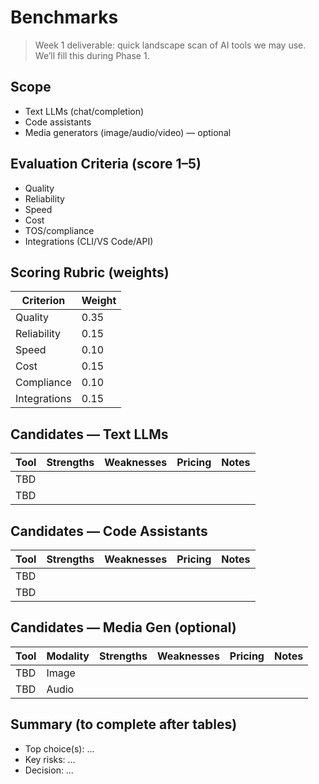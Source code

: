 # Benchmarks

> Week 1 deliverable: quick landscape scan of AI tools we may use. We’ll fill this during Phase 1.

## Scope
- Text LLMs (chat/completion)
- Code assistants
- Media generators (image/audio/video) — optional

## Evaluation Criteria (score 1–5)
- Quality
- Reliability
- Speed
- Cost
- TOS/compliance
- Integrations (CLI/VS Code/API)

## Scoring Rubric (weights)
| Criterion     | Weight |
|---------------|--------|
| Quality       | 0.35   |
| Reliability   | 0.15   |
| Speed         | 0.10   |
| Cost          | 0.15   |
| Compliance    | 0.10   |
| Integrations  | 0.15   |

## Candidates — Text LLMs
| Tool | Strengths | Weaknesses | Pricing | Notes |
|------|-----------|------------|---------|-------|
| TBD  |           |            |         |       |
| TBD  |           |            |         |       |

## Candidates — Code Assistants
| Tool | Strengths | Weaknesses | Pricing | Notes |
|------|-----------|------------|---------|-------|
| TBD  |           |            |         |       |
| TBD  |           |            |         |       |

## Candidates — Media Gen (optional)
| Tool | Modality | Strengths | Weaknesses | Pricing | Notes |
|------|----------|-----------|------------|---------|-------|
| TBD  | Image    |           |            |         |       |
| TBD  | Audio    |           |            |         |       |

## Summary (to complete after tables)
- Top choice(s): …
- Key risks: …
- Decision: …
